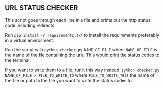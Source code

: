 ## URL STATUS CHECKER

This script goes through each line in a file and prints out the http status code including redirects.

Run `pip install -r requirements.txt` to install the requirements preferably in a virtual environment.

Run the script with `python checker.py NAME_OF_FILE` where `NAME_OF_FILE` is the name of the file containing the urls.
This would print the status codes to the terminal.

If you want to write them to a file, run it this way instead.
`python checker.py NAME_OF_FILE > FILE_TO_WRITE_TO` where `FILE_TO_WRITE_TO` is the name of the file or path to the file you want to write the status codes to.
